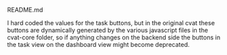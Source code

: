 README.md

I hard coded the values for the task buttons, but in the original cvat these
buttons are dynamically generated by the various javascript files in the cvat-core
folder, so if anything changes on the backend side the buttons in the task view
on the dashboard view might become deprecated.
